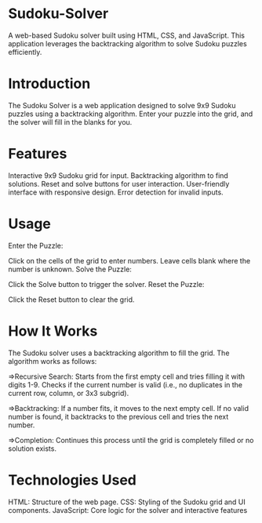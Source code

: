 # Sudoku-Solver

A web-based Sudoku solver built using HTML, CSS, and JavaScript. This application leverages the backtracking algorithm to solve Sudoku puzzles efficiently.

# Introduction
The Sudoku Solver is a web application designed to solve 9x9 Sudoku puzzles using a backtracking algorithm. Enter your puzzle into the grid, and the solver will fill in the blanks for you.

# Features
Interactive 9x9 Sudoku grid for input.
Backtracking algorithm to find solutions.
Reset and solve buttons for user interaction.
User-friendly interface with responsive design.
Error detection for invalid inputs.

# Usage
Enter the Puzzle:

Click on the cells of the grid to enter numbers.
Leave cells blank where the number is unknown.
Solve the Puzzle:

Click the Solve button to trigger the solver.
Reset the Puzzle:

Click the Reset button to clear the grid.

# How It Works
The Sudoku solver uses a backtracking algorithm to fill the grid. The algorithm works as follows:

=>Recursive Search:
Starts from the first empty cell and tries filling it with digits 1-9.
Checks if the current number is valid (i.e., no duplicates in the current row, column, or 3x3 subgrid).

=>Backtracking:
If a number fits, it moves to the next empty cell.
If no valid number is found, it backtracks to the previous cell and tries the next number.

=>Completion:
Continues this process until the grid is completely filled or no solution exists.

# Technologies Used
HTML: Structure of the web page.
CSS: Styling of the Sudoku grid and UI components.
JavaScript: Core logic for the solver and interactive features
